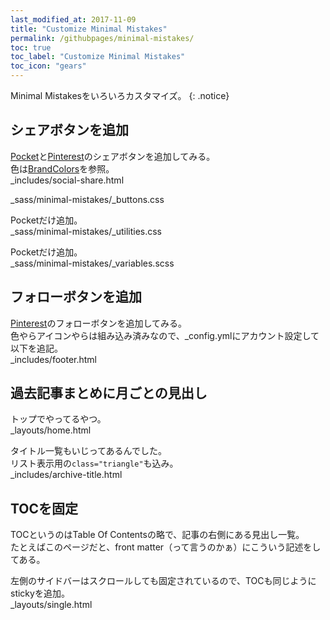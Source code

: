```yaml
---
last_modified_at: 2017-11-09
title: "Customize Minimal Mistakes"
permalink: /githubpages/minimal-mistakes/
toc: true
toc_label: "Customize Minimal Mistakes"
toc_icon: "gears"
---
```

Minimal Mistakesをいろいろカスタマイズ。
{: .notice}

## シェアボタンを追加
[Pocket](https://getpocket.com)と[Pinterest](https://www.pinterest.jp/)のシェアボタンを追加してみる。  
色は[BrandColors](https://brandcolors.net/)を参照。  
_includes/social-share.html
<script src="https://gist.github.com/laureltreetop/c122ffafea2a7e5c48d826a633e581f3.js"></script>
_sass/minimal-mistakes/_buttons.css
<script src="https://gist.github.com/laureltreetop/3d31245c521449bac3218c963184c6fd.js"></script>
Pocketだけ追加。  
_sass/minimal-mistakes/_utilities.css
<script src="https://gist.github.com/laureltreetop/bc64b1280cc817d099850fcc315e5c48.js"></script>
Pocketだけ追加。  
_sass/minimal-mistakes/_variables.scss
<script src="https://gist.github.com/laureltreetop/182cf5e2ddc4421de0f89144ea0e9b16.js"></script>

## フォローボタンを追加
[Pinterest](https://www.pinterest.jp/)のフォローボタンを追加してみる。  
色やらアイコンやらは組み込み済みなので、_config.ymlにアカウント設定して以下を追記。  
_includes/footer.html
<script src="https://gist.github.com/laureltreetop/475361f9a90dd2f6c7ba7f5d65cf0f94.js"></script>

## 過去記事まとめに月ごとの見出し
トップでやってるやつ。  
_layouts/home.html
<script src="https://gist.github.com/laureltreetop/24f0acf4480f4eef8f6c027001b41dd0.js"></script>

タイトル一覧もいじってあるんでした。  
リスト表示用の`class="triangle"`も込み。  
_includes/archive-title.html
<script src="https://gist.github.com/laureltreetop/90b30fb52d4041290791485bfc093ab0.js"></script>
## TOCを固定
TOCというのはTable Of Contentsの略で、記事の右側にある見出し一覧。  
たとえばこのページだと、front matter（って言うのかぁ）にこういう記述をしてある。
<script src="https://gist.github.com/laureltreetop/bc20d4d1a9882bb7f85d0a14bc2cb22b.js"></script>

左側のサイドバーはスクロールしても固定されているので、TOCも同じようにstickyを追加。  
_layouts/single.html
<script src="https://gist.github.com/laureltreetop/0da5fd93ec335e5a5c41ca02c86dc31a.js"></script>